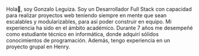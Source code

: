 Hola👋, soy Gonzalo Leguiza.
Soy un Desarrollador Full Stack con capacidad para realizar proyectos web teniendo siempre en mente que sean escalables y modularizables, para así poder construir en equipo. Mi experiencia ha sido en el ámbito académico. Durante 7 años me desempeñé como estudiante técnico en informática, donde adquirí sólidos conocimientos de programación. Además, tengo experiencia en un proyecto grupal en Henry.
